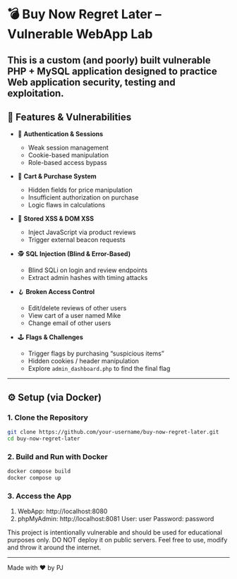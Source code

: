 # 💣 Buy Now Regret Later – Vulnerable WebApp Lab

This is a custom (and poorly) built vulnerable PHP + MySQL application designed to practice Web application security, testing and exploitation.
---
## 🧠 Features & Vulnerabilities

- 🔐 **Authentication & Sessions**
  - Weak session management
  - Cookie-based manipulation
  - Role-based access bypass

- 🛒 **Cart & Purchase System**
  - Hidden fields for price manipulation
  - Insufficient authorization on purchase
  - Logic flaws in calculations

- 🧨 **Stored XSS & DOM XSS**
  - Inject JavaScript via product reviews
  - Trigger external beacon requests

- 🕵️ **SQL Injection (Blind & Error-Based)**
  - Blind SQLi on login and review endpoints
  - Extract admin hashes with timing attacks

- 🪝 **Broken Access Control**
  - Edit/delete reviews of other users
  - View cart of a user named Mike
  - Change email of other users

- 🕹️ **Flags & Challenges**
  - Trigger flags by purchasing “suspicious items”
  - Hidden cookies / header manipulation
  - Explore `admin_dashboard.php` to find the final flag

---

## ⚙️ Setup (via Docker)

### 1. **Clone the Repository**
```bash
git clone https://github.com/your-username/buy-now-regret-later.git
cd buy-now-regret-later
```
### 2. **Build and Run with Docker**
```bash
docker compose build
docker compose up
```
### 3. **Access the App**
1. WebApp: http://localhost:8080
2. phpMyAdmin: http://localhost:8081
   User: user
   Password: password

This project is intentionally vulnerable and should be used for educational purposes only. DO NOT deploy it on public servers.
Feel free to use, modify and throw it around the internet.

---
Made with ❤️ by PJ
